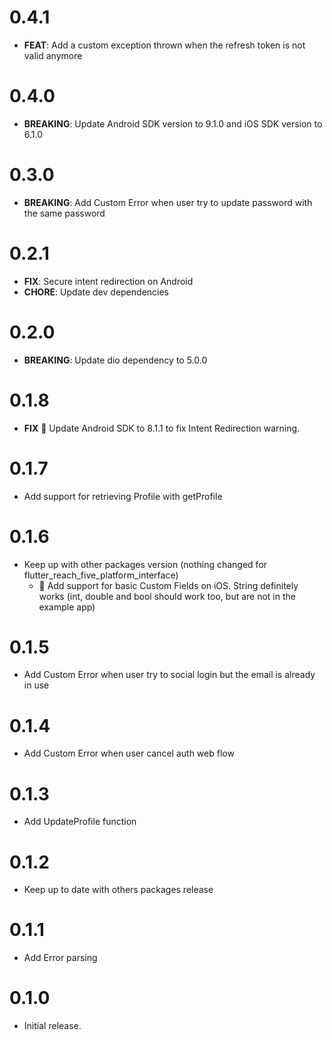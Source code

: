 # 0.4.1

- **FEAT**: Add a custom exception thrown when the refresh token is not valid anymore

# 0.4.0

- **BREAKING**: Update Android SDK version to 9.1.0 and iOS SDK version to 6.1.0

# 0.3.0

- **BREAKING**: Add Custom Error when user try to update password with the same password

# 0.2.1

- **FIX**: Secure intent redirection on Android
- **CHORE**: Update dev dependencies

# 0.2.0

- **BREAKING**: Update dio dependency to 5.0.0

# 0.1.8

- **FIX** 🤖 Update Android SDK to 8.1.1 to fix Intent Redirection warning.

# 0.1.7

- Add support for retrieving Profile with getProfile

# 0.1.6

- Keep up with other packages version (nothing changed for flutter_reach_five_platform_interface)
  - 🍏 Add support for basic Custom Fields on iOS. String definitely works (int, double and bool should work too, but are not in the example app)

# 0.1.5

- Add Custom Error when user try to social login but the email is already in use

# 0.1.4

- Add Custom Error when user cancel auth web flow

# 0.1.3

- Add UpdateProfile function

# 0.1.2

- Keep up to date with others packages release

# 0.1.1

- Add Error parsing

# 0.1.0

- Initial release.
